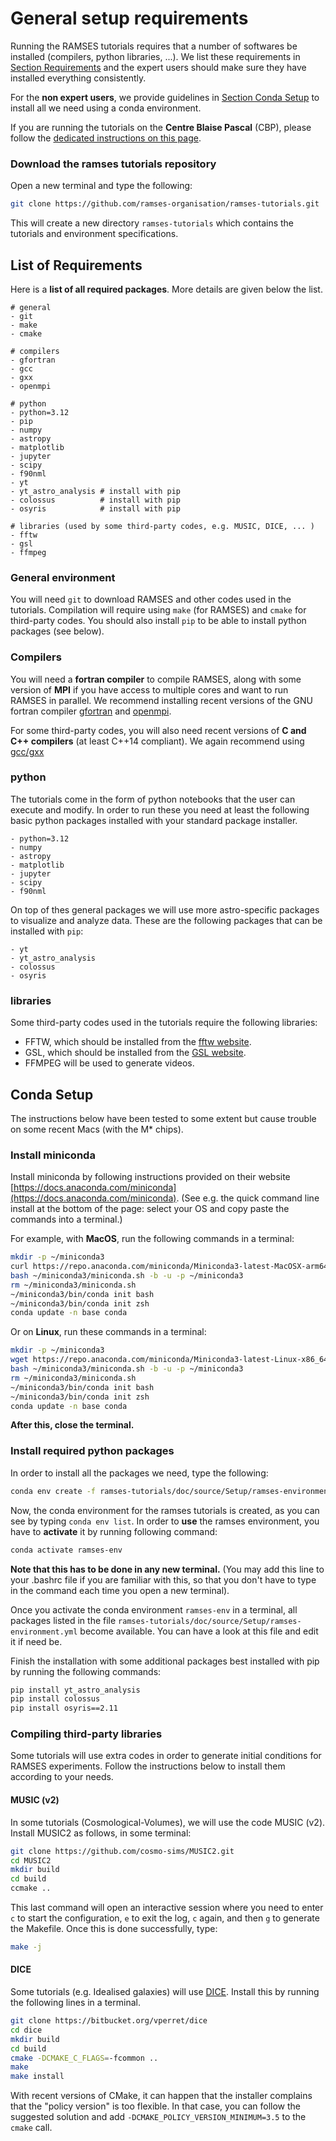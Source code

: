 # General setup requirements

Running the RAMSES tutorials requires that a number of softwares be installed (compilers, python libraries, ...). We list these requirements in [Section Requirements](#1-list-of-requirements) and the expert users should make sure they have installed everything consistently.

For the **non expert users**, we provide guidelines in [Section Conda Setup](#2-conda-setup) to install all we need using a conda environment.

If you are running the tutorials on the **Centre Blaise Pascal** (CBP), please follow the [dedicated instructions on this page](CBP.md).


### Download the ramses tutorials repository
Open a new terminal and type the following:
```bash
git clone https://github.com/ramses-organisation/ramses-tutorials.git
```
This will create a new directory `ramses-tutorials` which contains the tutorials and environment specifications.

## List of Requirements
Here is a **list of all required packages**. More details are given below the list.
```
# general
- git
- make
- cmake

# compilers
- gfortran
- gcc
- gxx
- openmpi

# python
- python=3.12
- pip
- numpy
- astropy
- matplotlib
- jupyter
- scipy
- f90nml
- yt
- yt_astro_analysis # install with pip
- colossus          # install with pip
- osyris            # install with pip

# libraries (used by some third-party codes, e.g. MUSIC, DICE, ... )
- fftw
- gsl
- ffmpeg
```

### General environment
You will need `git` to download RAMSES and other codes used in the tutorials. Compilation will require using `make` (for RAMSES) and `cmake` for third-party codes. You should also install `pip` to be able to install python packages (see below).

### Compilers
You will need a **fortran compiler** to compile RAMSES, along with some version of **MPI** if you have access to multiple cores and want to run RAMSES in parallel. We recommend installing recent versions of the GNU fortran compiler [gfortran](https://gcc.gnu.org/fortran/) and [openmpi](https://www.open-mpi.org/).

 For some third-party codes, you will also need recent versions of **C and C++ compilers** (at least C++14 compliant). We again recommend using [gcc/gxx](https://gcc.gnu.org/)

### python
The tutorials come in the form of python notebooks that the user can execute and modify. In order to run these you need at least the following basic python packages installed with your standard package installer.
```
- python=3.12  
- numpy
- astropy
- matplotlib
- jupyter
- scipy
- f90nml
```
On top of thes general packages we will use more astro-specific packages to visualize and analyze data. These are the following packages that can be installed with `pip`:
```
- yt
- yt_astro_analysis
- colossus
- osyris
```

### libraries
Some third-party codes used in the tutorials require the following libraries:
- FFTW, which should be installed from the [fftw website](https://www.fftw.org).
- GSL, which should be installed from the [GSL website](https://www.gnu.org/software/gsl/).
- FFMPEG will be used to generate videos.


## Conda Setup

The instructions below have been tested to some extent but cause trouble on some recent Macs (with the M* chips).

### Install miniconda
Install miniconda by following instructions provided on their website
[https://docs.anaconda.com/miniconda](https://docs.anaconda.com/miniconda). (See
e.g. the quick command line install at the bottom of the page: select
your OS and copy paste the commands into a terminal.)

For example, with **MacOS**, run the following commands in a terminal:
```bash
mkdir -p ~/miniconda3
curl https://repo.anaconda.com/miniconda/Miniconda3-latest-MacOSX-arm64.sh -o ~/miniconda3/miniconda.sh
bash ~/miniconda3/miniconda.sh -b -u -p ~/miniconda3
rm ~/miniconda3/miniconda.sh
~/miniconda3/bin/conda init bash
~/miniconda3/bin/conda init zsh
conda update -n base conda
```

Or on **Linux**, run these commands in a terminal:
```bash
mkdir -p ~/miniconda3
wget https://repo.anaconda.com/miniconda/Miniconda3-latest-Linux-x86_64.sh -O ~/miniconda3/miniconda.sh
bash ~/miniconda3/miniconda.sh -b -u -p ~/miniconda3
rm ~/miniconda3/miniconda.sh
~/miniconda3/bin/conda init bash
~/miniconda3/bin/conda init zsh
conda update -n base conda
```

**After this, close the terminal.**


### Install required python packages

In order to install all the packages we need, type the following:
```bash
conda env create -f ramses-tutorials/doc/source/Setup/ramses-environment.yml
```
Now, the conda environment for the ramses tutorials is created, as you can see by typing `conda env list`. In order to **use** the ramses environment, you have to **activate** it by running following command:
```bash
conda activate ramses-env
```
**Note that this has to be done in any new terminal.** (You may add this line to your .bashrc file if you are familiar with this, so that you don't have to type in the command each time you open a new terminal).  

Once you activate the conda environment `ramses-env` in a terminal, all packages listed in the file `ramses-tutorials/doc/source/Setup/ramses-environment.yml` become available. You can have a look at this file and edit it if need be.

Finish the installation with some additional packages best installed with pip by running the following commands:
```bash
pip install yt_astro_analysis
pip install colossus
pip install osyris==2.11
```
### Compiling third-party libraries

Some tutorials will use extra codes in order to generate initial conditions for RAMSES experiments. Follow the instructions below to install them according to your needs.

#### MUSIC (v2)
In some tutorials (Cosmological-Volumes), we will use the code
MUSIC (v2). Install MUSIC2 as follows, in some terminal:
```bash
git clone https://github.com/cosmo-sims/MUSIC2.git
cd MUSIC2
mkdir build
cd build
ccmake ..
```
This last command will open an interactive session where you need to
enter `c` to start the configuration, `e` to exit the log, `c` again, and then `g` to generate the Makefile. Once this is done
successfully, type:
```bash
make -j
```

#### DICE
Some tutorials (e.g. Idealised galaxies) will use [DICE](https://bitbucket.org/vperret/dice/src/master/). Install this by running the following lines in a terminal.
```bash
git clone https://bitbucket.org/vperret/dice
cd dice
mkdir build
cd build
cmake -DCMAKE_C_FLAGS=-fcommon ..
make
make install
```
With recent versions of CMake, it can happen that the installer complains that the "policy version" is too flexible. In that case, you can follow the suggested solution and add `-DCMAKE_POLICY_VERSION_MINIMUM=3.5` to the `cmake` call.
